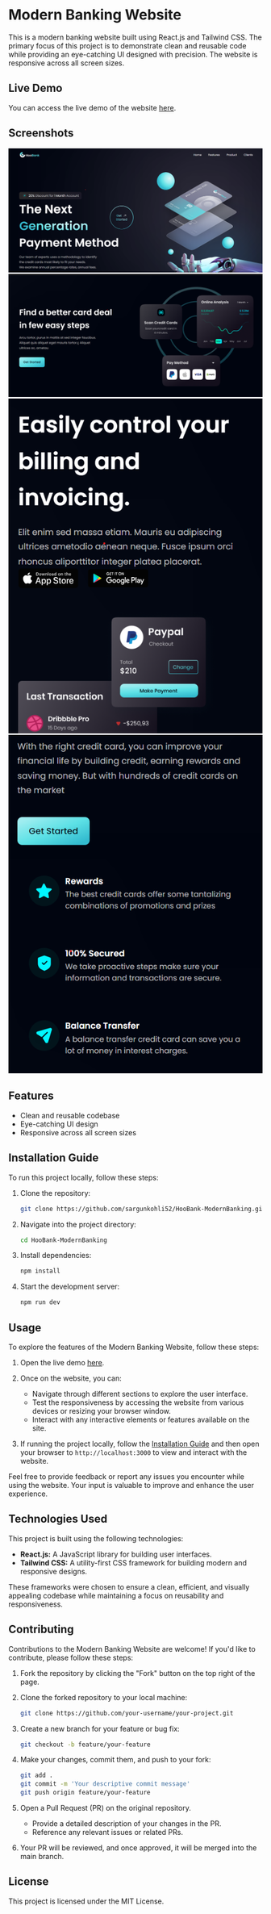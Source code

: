 # Modern Banking Website

This is a modern banking website built using React.js and Tailwind CSS. The primary focus of this project is to demonstrate clean and reusable code while providing an eye-catching UI designed with precision. The website is responsive across all screen sizes.

## Live Demo

You can access the live demo of the website [here](https://65c7f36e5afb41b09750e9c8--clever-narwhal-833bb5.netlify.app/).

## Screenshots

![Website Screenshot](/src/assets/ssNumber1.png)
![Website Screenshot](/src/assets/ssNumber2.png)
![Website Screenshot](/src/assets/ssNumber3.png)
![Website Screenshot](/src/assets/ssNumber4.png)

## Features

- Clean and reusable codebase
- Eye-catching UI design
- Responsive across all screen sizes

## Installation Guide

To run this project locally, follow these steps:

1. Clone the repository:

   ```bash
   git clone https://github.com/sargunkohli52/HooBank-ModernBanking.git
   ```
   
2. Navigate into the project directory:

   ```bash
   cd HooBank-ModernBanking
   ```
   
3. Install dependencies:

   ```bash
   npm install
   ```

4. Start the development server:

   ```bash
   npm run dev
   ```

## Usage

To explore the features of the Modern Banking Website, follow these steps:

1. Open the live demo [here](https://65c7f36e5afb41b09750e9c8--clever-narwhal-833bb5.netlify.app/).

2. Once on the website, you can:

   - Navigate through different sections to explore the user interface.
   - Test the responsiveness by accessing the website from various devices or resizing your browser window.
   - Interact with any interactive elements or features available on the site.

3. If running the project locally, follow the [Installation Guide](#installation-guide) and then open your browser to `http://localhost:3000` to view and interact with the website.

Feel free to provide feedback or report any issues you encounter while using the website. Your input is valuable to improve and enhance the user experience.



## Technologies Used

This project is built using the following technologies:

- **React.js:** A JavaScript library for building user interfaces.
- **Tailwind CSS:** A utility-first CSS framework for building modern and responsive designs.

These frameworks were chosen to ensure a clean, efficient, and visually appealing codebase while maintaining a focus on reusability and responsiveness.


## Contributing

Contributions to the Modern Banking Website are welcome! If you'd like to contribute, please follow these steps:

1. Fork the repository by clicking the "Fork" button on the top right of the page.

2. Clone the forked repository to your local machine:

   ```bash
   git clone https://github.com/your-username/your-project.git
   ```

3. Create a new branch for your feature or bug fix:

   ```bash
   git checkout -b feature/your-feature
   ```

4. Make your changes, commit them, and push to your fork:

   ```bash
   git add .
   git commit -m 'Your descriptive commit message'
   git push origin feature/your-feature
   ```

5. Open a Pull Request (PR) on the original repository.
   - Provide a detailed description of your changes in the PR.
   - Reference any relevant issues or related PRs.

6. Your PR will be reviewed, and once approved, it will be merged into the main branch.


## License
This project is licensed under the MIT License.

